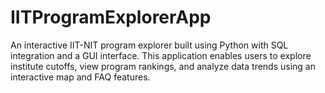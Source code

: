 # IITProgramExplorerApp
An interactive IIT-NIT program explorer built using Python with SQL integration and a GUI interface. This application enables users to explore institute cutoffs, view program rankings, and analyze data trends using an interactive map and FAQ features.
